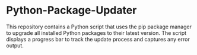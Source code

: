 # Python-Package-Updater
This repository contains a Python script that uses the pip package manager to upgrade all installed Python packages to their latest version. The script displays a progress bar to track the update process and captures any error output.
